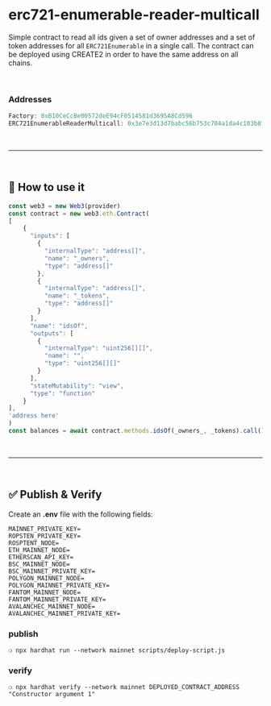 # erc721-enumerable-reader-multicall


Simple contract to read all ids given a set of owner addresses and a set of token addresses for all `ERC721Enumerable` in a single call.
The contract can be deployed using CREATE2 in order to have the same address on all chains.

&nbsp;

### Addresses

```js
Factory: 0xB10CeCcBe00572deE94cF0514581d3695A8Cd596
ERC721EnumerableReaderMulticall: 0x3e7e3d13d7babc56b753c704a1da4c103b8f96f4
```

&nbsp;

***

&nbsp;

## :rocket: How to use it

```js
const web3 = new Web3(provider)
const contract = new web3.eth.Contract(
[
    {
      "inputs": [
        {
          "internalType": "address[]",
          "name": "_owners",
          "type": "address[]"
        },
        {
          "internalType": "address[]",
          "name": "_tokens",
          "type": "address[]"
        }
      ],
      "name": "idsOf",
      "outputs": [
        {
          "internalType": "uint256[][]",
          "name": "",
          "type": "uint256[][]"
        }
      ],
      "stateMutability": "view",
      "type": "function"
    }
],
'address here'
)
const balances = await contract.methods.idsOf(_owners_, _tokens).call()
```

&nbsp;

***

&nbsp;

## :white_check_mark: Publish & Verify

Create an __.env__ file with the following fields:

```
MAINNET_PRIVATE_KEY=
ROPSTEN_PRIVATE_KEY=
ROSPTENT_NODE=
ETH_MAINNET_NODE=
ETHERSCAN_API_KEY=
BSC_MAINNET_NODE=
BSC_MAINNET_PRIVATE_KEY=
POLYGON_MAINNET_NODE=
POLYGON_MAINNET_PRIVATE_KEY=
FANTOM_MAINNET_NODE=
FANTOM_MAINNET_PRIVATE_KEY=
AVALANCHEC_MAINNET_NODE=
AVALANCHEC_MAINNET_PRIVATE_KEY=
```


### publish


```
❍ npx hardhat run --network mainnet scripts/deploy-script.js
```

### verify

```
❍ npx hardhat verify --network mainnet DEPLOYED_CONTRACT_ADDRESS "Constructor argument 1"
```
